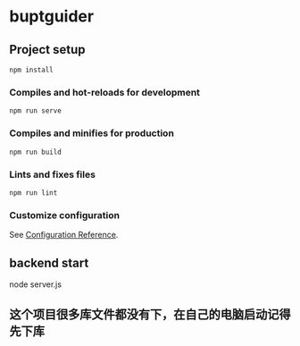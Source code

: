 # buptguider

## Project setup
```
npm install
```

### Compiles and hot-reloads for development
```
npm run serve
```

### Compiles and minifies for production
```
npm run build
```

### Lints and fixes files
```
npm run lint
```

### Customize configuration
See [Configuration Reference](https://cli.vuejs.org/config/).

## backend start 

node server.js

## 这个项目很多库文件都没有下，在自己的电脑启动记得先下库
